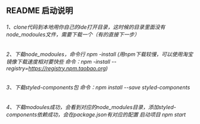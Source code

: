 ## README 启动说明

###### 1、clone代码到本地用你自己的ide打开目录，这时候的目录里面没有node_modoules文件，需要下载一个（有的直接下一步）

###### 2、下载node_modoules，命令行 npm -install (用npm下载较慢，可以使用淘宝镜像下载速度相对要快些 命令：npm -install --registry=https://registry.npm.taobao.org)

###### 3、下载styled-components包  命令：npm install --save styled-components

###### 4、下载modoules成功，会看到对应的node_modules目录，添加styled-components依赖成功，会在package.json有对应的配置 启动项目 npm start
